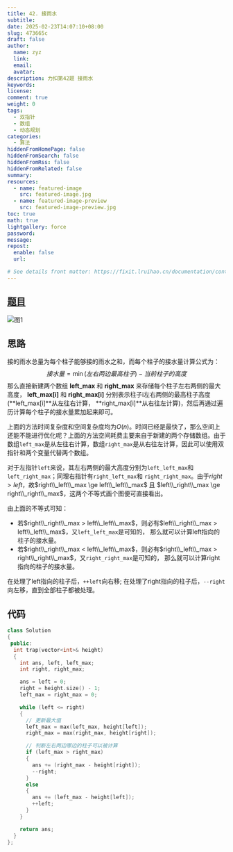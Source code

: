 ```yaml
---
title: 42. 接雨水
subtitle:
date: 2025-02-23T14:07:10+08:00
slug: 473665c
draft: false
author:
  name: zyz
  link:
  email:
  avatar:
description: 力扣第42题 接雨水
keywords:
license:
comment: true
weight: 0
tags:
  - 双指针
  - 数组
  - 动态规划
categories:
  - 算法
hiddenFromHomePage: false
hiddenFromSearch: false
hiddenFromRss: false
hiddenFromRelated: false
summary:
resources:
  - name: featured-image
    src: featured-image.jpg
  - name: featured-image-preview
    src: featured-image-preview.jpg
toc: true
math: true
lightgallery: force
password:
message:
repost:
  enable: false
  url:

# See details front matter: https://fixit.lruihao.cn/documentation/content-management/introduction/#front-matter
---
```


## [题目](https://leetcode.cn/problems/trapping-rain-water/?envType=study-plan-v2&envId=top-100-liked)

![图1](/PostsImgs/LeetCode/42/question.png)

## 思路

接的雨水总量为每个柱子能够接的雨水之和，而每个柱子的接水量计算公式为：
$$
接水量=\min(左右两边最高柱子)−当前柱子的高度
$$
那么直接新建两个数组 **left_max** 和 **right_max** 来存储每个柱子左右两侧的最大高度， **left_max[i]** 和 **right_max[i]** 分别表示柱子i左右两侧的最高柱子高度(**left_max[i]**从左往右计算， **right_max[i]**从右往左计算)，然后再通过遍历计算每个柱子的接水量累加起来即可。

上面的方法时间复杂度和空间复杂度均为$O(n)$。时间已经是最快了，那么空间上还能不能进行优化呢？上面的方法空间耗费主要来自于新建的两个存储数组。由于数组`left_max`是从左往右计算，数组`right_max`是从右往左计算，因此可以使用双指针和两个变量代替两个数组。

对于左指针`left`来说，其左右两侧的最大高度分别为`left_left_max`和 `left_right_max`；同理右指针有`right_left_max`和 `right_right_max`。由于$right > left$，故$right\\_left\\_max \ge left\\_left\\_max$ 且 $left\\_right\\_max \ge right\\_right\\_max$，这两个不等式画个图便可直接看出。

由上面的不等式可知：

- 若$right\\_right\\_max >  left\\_left\\_max$，则必有$left\\_right\\_max > left\\_left\\_max$，又`left_left_max`是可知的， 那么就可以计算left指向的柱子的接水量。
- 若$right\\_right\\_max <  left\\_left\\_max$，则必有$right\\_left\\_max > right\\_right\\_max$，又`right_right_max`是可知的， 那么就可以计算right指向的柱子的接水量。

在处理了left指向的柱子后，`++left`向右移; 在处理了right指向的柱子后，`--right`向左移，直到全部柱子都被处理。

## 代码

```cpp
class Solution
{
 public:
  int trap(vector<int>& height)
  {
    int ans, left, left_max;
    int right, right_max;

    ans = left = 0;
    right = height.size() - 1;
    left_max = right_max = 0;

    while (left <= right)
    {
      // 更新最大值
      left_max = max(left_max, height[left]);
      right_max = max(right_max, height[right]);

      // 判断左右两边哪边的柱子可以被计算
      if (left_max > right_max)
      {
        ans += (right_max - height[right]);
        --right;
      }
      else
      {
        ans += (left_max - height[left]);
        ++left;
      }
    }

    return ans;
  }
};
```
